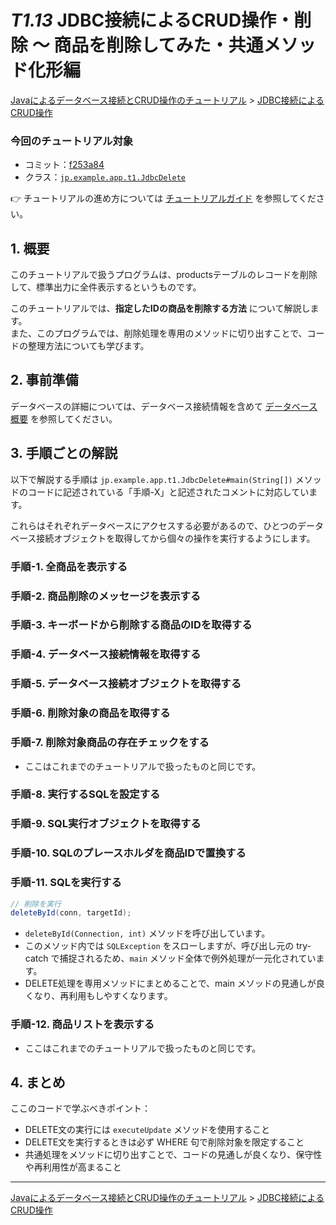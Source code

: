 # *T1.13* JDBC接続によるCRUD操作・削除 ～ 商品を削除してみた・共通メソッド化形編

[Javaによるデータベース接続とCRUD操作のチュートリアル](../tutorials.md) > [JDBC接続によるCRUD操作](./10-jdbc.md)

### 今回のチュートリアル対象

- コミット：[f253a84](https://github.com/612-teacher001/jbasic-dao-demo/commit/f253a84)
- クラス：[`jp.example.app.t1.JdbcDelete`](https://github.com/612-teacher001/jbasic-dao-demo/blob/main/src/main/java/jp/example/app/t1/JdbcDelete.java)

👉 チュートリアルの進め方については [チュートリアルガイド](../guidance.md) を参照してください。

## 1. 概要

このチュートリアルで扱うプログラムは、productsテーブルのレコードを削除して、標準出力に全件表示するというものです。

このチュートリアルでは、**指定したIDの商品を削除する方法** について解説します。  
また、このプログラムでは、削除処理を専用のメソッドに切り出すことで、コードの整理方法についても学びます。

## 2. 事前準備

データベースの詳細については、データベース接続情報を含めて [データベース概要](../00-database.md) を参照してください。

## 3. 手順ごとの解説

以下で解説する手順は `jp.example.app.t1.JdbcDelete#main(String[])` メソッドのコードに記述されている「手順-X」と記述されたコメントに対応しています。  

これらはそれぞれデータベースにアクセスする必要があるので、ひとつのデータベース接続オブジェクトを取得してから個々の操作を実行するようにします。

### 手順-1. 全商品を表示する
### 手順-2. 商品削除のメッセージを表示する
### 手順-3. キーボードから削除する商品のIDを取得する
### 手順-4. データベース接続情報を取得する
### 手順-5. データベース接続オブジェクトを取得する
### 手順-6. 削除対象の商品を取得する
### 手順-7. 削除対象商品の存在チェックをする
- ここはこれまでのチュートリアルで扱ったものと同じです。

### 手順-8. 実行するSQLを設定する
### 手順-9. SQL実行オブジェクトを取得する
### 手順-10. SQLのプレースホルダを商品IDで置換する
### 手順-11. SQLを実行する
```java
// 削除を実行
deleteById(conn, targetId);
```
- `deleteById(Connection, int)` メソッドを呼び出しています。
- このメソッド内では `SQLException` をスローしますが、呼び出し元の try-catch で捕捉されるため、`main` メソッド全体で例外処理が一元化されています。
- DELETE処理を専用メソッドにまとめることで、main メソッドの見通しが良くなり、再利用もしやすくなります。

### 手順-12. 商品リストを表示する
- ここはこれまでのチュートリアルで扱ったものと同じです。

## 4. まとめ

ここのコードで学ぶべきポイント：

  - DELETE文の実行には `executeUpdate` メソッドを使用すること
  - DELETE文を実行するときは必ず WHERE 句で削除対象を限定すること
  - 共通処理をメソッドに切り出すことで、コードの見通しが良くなり、保守性や再利用性が高まること

---

[Javaによるデータベース接続とCRUD操作のチュートリアル](../tutorials.md) > [JDBC接続によるCRUD操作](./10-jdbc.md)


